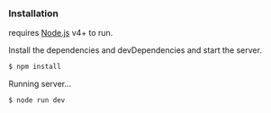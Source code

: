 ### Installation
requires [Node.js](https://nodejs.org/) v4+ to run.

Install the dependencies and devDependencies and start the server.

```sh
$ npm install 
```

Running server...

```sh
$ node run dev